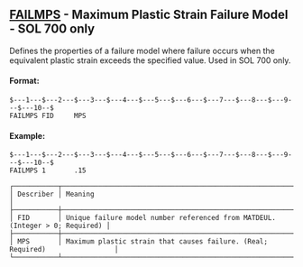 ## [FAILMPS](https://help.hexagonmi.com/bundle/MSC_Nastran_2022.4/page/Nastran_Combined_Book/qrg/bulkfgil/TOC.FAILMPS.xhtml) - Maximum Plastic Strain Failure Model - SOL 700 only

Defines the properties of a failure model where failure occurs when the equivalent plastic strain exceeds the specified value. Used in SOL 700 only.

#### Format:

```nastran
$---1---$---2---$---3---$---4---$---5---$---6---$---7---$---8---$---9---$---10--$
FAILMPS FID     MPS                                                             
```
#### Example:

```nastran
$---1---$---2---$---3---$---4---$---5---$---6---$---7---$---8---$---9---$---10--$
FAILMPS 1       .15                                                             
```
```text
┌───────────┬──────────────────────────────────────────────────────────────────────────────┐
│ Describer │ Meaning                                                                      │
├───────────┼──────────────────────────────────────────────────────────────────────────────┤
│ FID       │ Unique failure model number referenced from MATDEUL. (Integer > 0; Required) │
├───────────┼──────────────────────────────────────────────────────────────────────────────┤
│ MPS       │ Maximum plastic strain that causes failure. (Real; Required)                 │
└───────────┴──────────────────────────────────────────────────────────────────────────────┘
```
####

